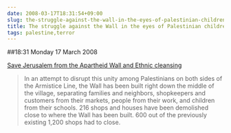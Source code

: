 ```yaml
---
date: 2008-03-17T18:31:54+09:00
slug: the-struggle-against-the-wall-in-the-eyes-of-palestinian-children
title: The struggle against the Wall in the eyes of Palestinian children
tags: palestine,terror
---
```


##18:31 Monday 17 March 2008

[Save Jerusalem from the Apartheid Wall and Ethnic cleansing](http://www.thehandstand.org/archive/may2006/articles/jerusalemwall.htm)



> In an attempt to disrupt this unity among Palestinians on both sides of the Armistice Line, the Wall has been built right down the middle of the village, separating families and neighbors, shopkeepers and customers from their markets, people from their work, and children from their schools. 216 shops and houses have been demolished close to where the Wall has been built. 600 out of the previously existing 1,200 shops had to close.

